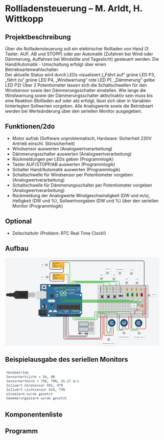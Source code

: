 # Rollladensteuerung – M. Arldt, H. Wittkopp
## Projektbeschreibung
Über die Rollladensteuerung soll ein elektrischer Rollladen von Hand (3 Taster: AUF, AB und STOPP) oder per Automatik (Zufahren bei Wind oder Dämmerung, Auffahren bei Windstille und Tageslicht) gesteuert werden. 
Die Hand/Automatik - Umschaltung erfolgt über einen Betriebsartenwahlschalter.  
Der aktuelle Status wird durch LEDs visualisiert.(„Fährt auf“ grüne LED P3, „fährt zu“ grüne LED P4, „Windwarnung“ rote LED P1, „Dämmerung“ gelbe LED P2) 
Über 2 Potentiometer lassen sich die Schaltschwellen für den Windsensor sowie den Dämmerungsschalter einstellen.
Wie lange die Windwarnung sowie der Dämmerungsschalter aktiv/inaktiv sein muss bis eine Reaktion (Rollladen auf oder ab) erfolgt, lässt sich über in Variablen hinterlegten Sollwerten vorgeben.
Alle Analogwerte sowie die Betriebsart werden bei Werteänderung über den seriellen Monitor ausgegeben. 

## Funktionen/2do
* Motor auf/ab (Software unproblematisch, Hardware: Sicherheit 230V Antrieb einschl. Störsicherheit)
* Windsensor auswerten (Analogwertverarbeitung)
* Dämmerungsschalter auswerten (Analogwertverarbeitung)
* Rückmeldungen per LEDs geben (Programmlogik)
* Taster AUF/STOPP/AB auswerten (Programmlogik)
* Schalter Hand/Automatik auswerten (Programmlogik)
* Schaltschwelle für Windsensor per Potentiometer vorgeben (Analogwertverarbeitung)
* Schaltschwelle für Dämmerungsschalter per Potentiometer vorgeben (Analogwertverarbeitung)
* Rückmeldung der Analogwerte Windgeschwindigkeit (DW und m/s), Helligkeit (DW und %), Sollwertvorgaben (DW und %) über den seriellen Monitor (Programmlogik)
  

## Optional
* Zeitschaltuhr (Problem: RTC Real Time Clock!)

## Aufbau

![Aufbau](https://github.com/CRBK/Rolladensteuerung/blob/master/Bilder%20TinkerCad/mit_bez.PNG?raw=true)

## Beispielausgabe des seriellen Monitors

![Ausgabe](https://github.com/CRBK/Rolladensteuerung/blob/master/Bilder%20TinkerCad/Ausgabe.PNG?raw=true)

## Komponentenliste



## Programm
